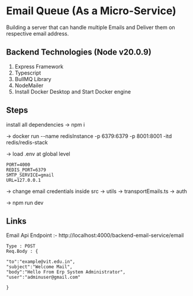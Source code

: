 # Email Queue (As a Micro-Service)

Building a server that can handle multiple Emails and Deliver them on respective email address.

## Backend Technologies (Node v20.0.9)

1. Express Framework
2. Typescript
3. BullMQ Library
4. NodeMailer
5. Install Docker Desktop and Start Docker engine

## Steps

install all dependencies
-> npm i

-> docker run --name redisInstance -p 6379:6379 -p 8001:8001 -itd redis/redis-stack

-> load .env at global level

    PORT=4000
    REDIS_PORT=6379
    SMTP_SERVICE=gmail
    URL=127.0.0.1

-> change email credentials inside
src -> utils -> transportEmails.ts -> auth

-> npm run dev

## Links

Email Api Endpoint :- http://localhost:4000/backend-email-service/email

    Type : POST
    Req.Body : {

    "to":"example@vit.edu.in",
    "subject":"Welcome Mail",
    "body":"Hello From Erp System Administrator",
    "user":"adminuser@gmail.com"

    }
